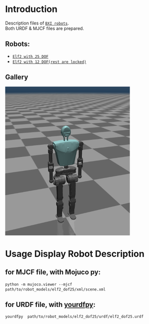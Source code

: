 # Introduction
Description files of [`BXI robots`](https://bxirobotics.com/).     
Both URDF & MJCF files are prepared.

## Robots:
* [`Elf2 with 25 DOF`](https://github.com/bxirobotics/robot_models/tree/main/elf2_dof25)
* [`Elf2 with 12 DOF(rest are locked)`](https://github.com/bxirobotics/robot_models/tree/main/elf2_dof12)


## Gallery
<p float="left">
  <img src="elf2_dof25/xml/elf2_dof25.png" width="400">
</p>


# Usage Display Robot Description
## for MJCF file, with Mojuco py:
```
python -m mujoco.viewer --mjcf path/to/robot_models/elf2_dof25/xml/scene.xml     
```
## for URDF file, with [yourdfpy](https://github.com/clemense/yourdfpy):
```
yourdfpy  path/to/robot_models/elf2_dof25/urdf/elf2_dof25.urdf    
```
    
